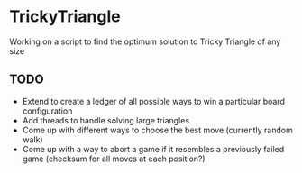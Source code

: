 # TrickyTriangle

Working on a script to find the optimum solution to Tricky Triangle of any size

## TODO
* Extend to create a ledger of all possible ways to win a particular board configuration
* Add threads to handle solving large triangles
* Come up with different ways to choose the best move (currently random walk)
* Come up with a way to abort a game if it resembles a previously failed game (checksum for all moves at each position?)